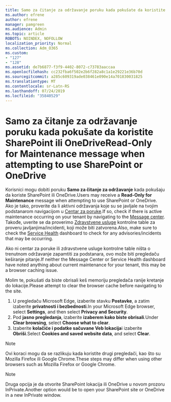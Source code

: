```yaml
---
title: Samo za čitanje za održavanje poruku kada pokušate da koristite SharePoint ili OneDrive
ms.author: efrene
author: efrene
manager: pamgreen
ms.audience: Admin
ms.topic: article
ROBOTS: NOINDEX, NOFOLLOW
localization_priority: Normal
ms.collection: Adm_O365
ms.custom:
- "127"
- "128"
ms.assetid: de7b6877-f3f9-4402-8072-c73783aaccaa
ms.openlocfilehash: cc232fba6f502e2b6f282a8c1a1e29221e36b70d
ms.sourcegitcommit: a285c609319ade038461e090e14a701830031825
ms.translationtype: MT
ms.contentlocale: sr-Latn-RS
ms.lasthandoff: 07/24/2019
ms.locfileid: "35840529"
---
```

# <a name="read-only-for-maintenance-message-when-attempting-to-use-sharepoint-or-onedrive"></a><span data-ttu-id="780eb-102">Samo za čitanje za održavanje poruku kada pokušate da koristite SharePoint ili OneDrive</span><span class="sxs-lookup"><span data-stu-id="780eb-102">Read-Only for Maintenance message when attempting to use SharePoint or OneDrive</span></span>

<span data-ttu-id="780eb-103">Korisnici mogu dobiti poruku **Samo za čitanje za održavanje** kada pokušaju da koriste SharePoint ili OneDrive.</span><span class="sxs-lookup"><span data-stu-id="780eb-103">Users may receive a **Read-Only for Maintenance** message when attempting to use SharePoint or OneDrive.</span></span>  <span data-ttu-id="780eb-104">Ako je tako, proverite da li aktivni održavanja koje su se javljale na tvojim podstanarom navigacijom u [Centar za poruke](https://portal.office.com/adminportal/home#/MessageCenter).</span><span class="sxs-lookup"><span data-stu-id="780eb-104">If so, check if there is active maintenance occurring on your tenant by navigating to the [Message center](https://portal.office.com/adminportal/home#/MessageCenter).</span></span> <span data-ttu-id="780eb-105">Takođe, uverite se da proverimo [Zdravstvene usluge](https://portal.office.com/adminportal/home#/servicehealth) kontrolne table za proveru javljanjima/incidenti, koji može biti zatvorena.</span><span class="sxs-lookup"><span data-stu-id="780eb-105">Also, make sure to check the [Service Health](https://portal.office.com/adminportal/home#/servicehealth) dashboard to check for any advisories/incidents that may be occurring.</span></span>

<span data-ttu-id="780eb-106">Ako ni centar za poruke ili zdravstvene usluge kontrolne table ništa o trenutnom održavanje zapamtiti za podstanara, ovo može biti pregledaču keširanje pitanje.</span><span class="sxs-lookup"><span data-stu-id="780eb-106">If neither the Message Center or Service Health dashboard have noted anything about current maintenance for your tenant, this may be a browser caching issue.</span></span>

<span data-ttu-id="780eb-107">Molim te, pokušati da biste obrisali keš memoriju pregledača ranije kretanje do lokacije.</span><span class="sxs-lookup"><span data-stu-id="780eb-107">Please attempt to clear the browser cache before navigating to the site.</span></span>

1. <span data-ttu-id="780eb-108">U pregledaču Microsoft Edge, izaberite stavku **Postavke**, a zatim izaberite **privatnosti i bezbednosti**.</span><span class="sxs-lookup"><span data-stu-id="780eb-108">In your Microsoft Edge browser, select **Settings**, and then select **Privacy and Security**.</span></span>
2. <span data-ttu-id="780eb-109">Pod **jasno pregledanja**, izaberite **izaberem kako biste obrisali**.</span><span class="sxs-lookup"><span data-stu-id="780eb-109">Under **Clear browsing**, select **Choose what to clear**.</span></span>
3. <span data-ttu-id="780eb-110">Izaberite **kolačiće i podatke sačuvane Veb lokacija**i izaberite **Obriši**.</span><span class="sxs-lookup"><span data-stu-id="780eb-110">Select **Cookies and saved website data**, and select **Clear**.</span></span>

>[!Note] 
> <span data-ttu-id="780eb-111">Ovi koraci mogu da se razlikuju kada koristite drugi pregledači, kao što su Mozilla Firefox ili Google Chrome.</span><span class="sxs-lookup"><span data-stu-id="780eb-111">These steps may differ when using other browsers such as Mozilla Firefox or Google Chrome.</span></span>

>[!Note] 
> <span data-ttu-id="780eb-112">Druga opcija je da otvorite SharePoint lokacija ili OneDrive u novom prozoru InPrivate.</span><span class="sxs-lookup"><span data-stu-id="780eb-112">Another option would be to open your SharePoint site or OneDrive in a new InPrivate window.</span></span>